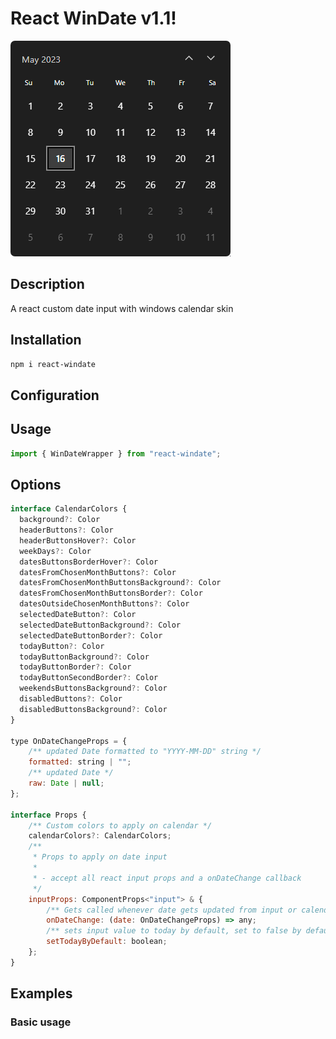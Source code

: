 # React WinDate v1.1!
![Calendar gif demo](public/demo_gif.gif)

## Description

A react custom date input with windows calendar skin

## Installation
```bash
npm i react-windate
```
## Configuration

## Usage
```js
import { WinDateWrapper } from "react-windate";
```

## Options
```js
interface CalendarColors {
  background?: Color
  headerButtons?: Color
  headerButtonsHover?: Color
  weekDays?: Color
  datesButtonsBorderHover?: Color
  datesFromChosenMonthButtons?: Color
  datesFromChosenMonthButtonsBackground?: Color
  datesFromChosenMonthButtonsBorder?: Color
  datesOutsideChosenMonthButtons?: Color
  selectedDateButton?: Color
  selectedDateButtonBackground?: Color
  selectedDateButtonBorder?: Color
  todayButton?: Color
  todayButtonBackground?: Color
  todayButtonBorder?: Color
  todayButtonSecondBorder?: Color
  weekendsButtonsBackground?: Color
  disabledButtons?: Color
  disabledButtonsBackground?: Color
}

type OnDateChangeProps = {
    /** updated Date formatted to "YYYY-MM-DD" string */
    formatted: string | "";
    /** updated Date */
    raw: Date | null;
};

interface Props {
    /** Custom colors to apply on calendar */
    calendarColors?: CalendarColors;
    /**
     * Props to apply on date input
     *
     * - accept all react input props and a onDateChange callback
     */
    inputProps: ComponentProps<"input"> & {
        /** Gets called whenever date gets updated from input or calendar */
        onDateChange: (date: OnDateChangeProps) => any;
        /** sets input value to today by default, set to false by default */
        setTodayByDefault: boolean;
    };
}
```

## Examples
### Basic usage


